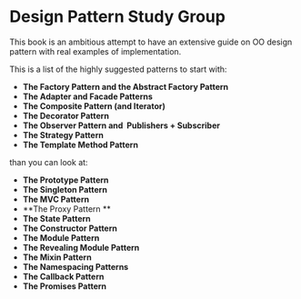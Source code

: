 # Design Pattern Study Group

This book is an ambitious attempt to have an extensive guide on OO design pattern with real examples of implementation.



This is a list of the highly suggested patterns to start with:

* **The Factory Pattern and the Abstract Factory Pattern**
* **The Adapter and Facade Patterns**
* **The Composite Pattern \(and Iterator\)**
* **The Decorator Pattern**
* **The Observer Pattern and  Publishers + Subscriber**
* **The Strategy Pattern**
* **The Template Method Pattern**



than you can look at:

* **The Prototype Pattern**
* **The Singleton Pattern**
* **The MVC Pattern**
* **The Proxy Pattern **
* **The State Pattern**
* **The Constructor Pattern**
* **The Module Pattern**
* **The Revealing Module Pattern**
* **The Mixin Pattern**
* **The Namespacing Patterns**
* **The Callback Pattern**
* **The Promises Pattern**



  




